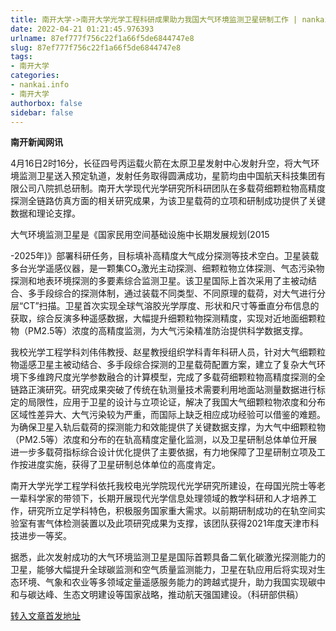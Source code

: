 ```yaml
---
title: 南开大学->南开大学光学工程科研成果助力我国大气环境监测卫星研制工作 | nankai.info
date: 2022-04-21 01:21:45.976393
urlname: 87ef777f756c22f1a66f5de6844747e8
slug: 87ef777f756c22f1a66f5de6844747e8
tags: 
- 南开大学
categories:
- nankai.info
- 南开大学
authorbox: false
sidebar: false
---
```

**南开新闻网讯**

4月16日2时16分，长征四号丙运载火箭在太原卫星发射中心发射升空，将大气环境监测卫星送入预定轨道，发射任务取得圆满成功，星箭均由中国航天科技集团有限公司八院抓总研制。南开大学现代光学研究所科研团队在多载荷细颗粒物高精度探测全链路仿真方面的相关研究成果，为该卫星载荷的立项和研制成功提供了关键数据和理论支撑。

大气环境监测卫星是《国家民用空间基础设施中长期发展规划(2015
<!--more-->
-2025年)》部署科研任务，目标填补高精度大气成分探测等技术空白。卫星装载多台光学遥感仪器，是一颗集CO₂激光主动探测、细颗粒物立体探测、气态污染物探测和地表环境探测的多要素综合监测卫星。该卫星国际上首次采用了主被动结合、多手段综合的探测体制，通过装载不同类型、不同原理的载荷，对大气进行分层“CT”扫描。卫星首次实现全球气溶胶光学厚度、形状和尺寸等垂直分布信息的获取，综合反演多种遥感数据，大幅提升细颗粒物探测精度，实现对近地面细颗粒物（PM2.5等）浓度的高精度监测，为大气污染精准防治提供科学数据支撑。

我校光学工程学科刘伟伟教授、赵星教授组织学科青年科研人员，针对大气细颗粒物遥感卫星主被动结合、多手段综合探测的卫星载荷配置方案，建立了复杂大气环境下多维跨尺度光学参数融合的计算模型，完成了多载荷细颗粒物高精度探测的全链路正演研究。研究成果突破了传统在轨测量技术需要利用地面站测量数据进行标定的局限性，应用于卫星的设计与立项论证，解决了我国大气细颗粒物浓度和分布区域性差异大、大气污染较为严重，而国际上缺乏相应成功经验可以借鉴的难题。为确保卫星入轨后载荷的探测能力和效能提供了关键数据支撑，为大气中细颗粒物（PM2.5等）浓度和分布的在轨高精度定量化监测，以及卫星研制总体单位开展进一步多载荷指标综合设计优化提供了主要依据，有力地保障了卫星研制立项及工作按进度实施，获得了卫星研制总体单位的高度肯定。

南开大学光学工程学科依托我校电光学院现代光学研究所建设，在母国光院士等老一辈科学家的带领下，长期开展现代光学信息处理领域的教学科研和人才培养工作，研究所立足学科特色，积极服务国家重大需求。以前期研制成功的在轨空间实验室有害气体检测装置以及此项研究成果为支撑，该团队获得2021年度天津市科技进步一等奖。

据悉，此次发射成功的大气环境监测卫星是国际首颗具备二氧化碳激光探测能力的卫星，能够大幅提升全球碳监测和空气质量监测能力，卫星在轨应用后将实现对生态环境、气象和农业等多领域定量遥感服务能力的跨越式提升，助力我国实现碳中和与碳达峰、生态文明建设等国家战略，推动航天强国建设。（科研部供稿）



[转入文章首发地址](http://news.nankai.edu.cn/ywsd/system/2022/04/18/030050943.shtml)